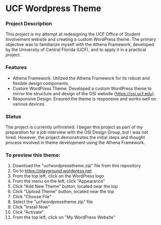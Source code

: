 # UCF Wordpress Theme


### Project Description

This project is my attempt at redesigning the UCF Office of Student Involvement website and creating a custom WordPress theme. The primary objective was to familiarize myself with the Athena Framework, developed by the University of Central Florida (UCF), and to apply it in a practical project.

### Features
- Athena Framework: Utilized the Athena Framework for its robust and flexible design components.
- Custom WordPress Theme: Developed a custom WordPress theme to mirror the structure and design of the OSI website (https://osi.ucf.edu).
- Responsive Design: Ensured the theme is responsive and works well on various devices.

### Status
The project is currently unfinished. I began this project as part of my preparation for a job interview with the OSI Design Group, but I was not hired. However, the project demonstrates the initial steps and thought process involved in theme development using the Athena Framework.

### To preview this theme:
1. Download the "ucfwordpresstheme.zip" file from this repository
2. Go to https://playground.wordpress.net
3. From the top left, click on the WordPress logo
4. From the menu on the left, click "Appearance"
5. Click "Add New Theme" button, located near the top
6. Click "Upload Theme" button, located near the top
7. Click "Choose File"
8. Select the "ucfwordpresstheme.zip" file
9. Click "Install Now"
10. Click "Activate"
11. From the top left, click on "My WordPress Website"
